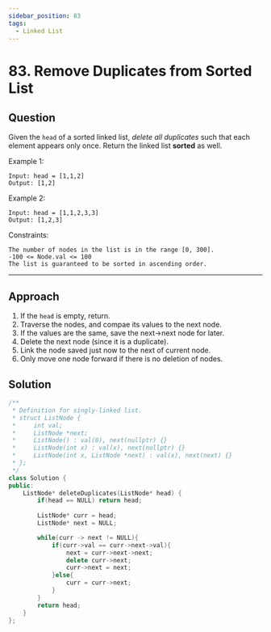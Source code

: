 ```yaml
---
sidebar_position: 83
tags:
  - Linked List
---
```


# 83. Remove Duplicates from Sorted List

## Question 
Given the `head` of a sorted linked list, *delete all duplicates* such that each element appears only once. Return the linked list **sorted** as well.

Example 1:
```
Input: head = [1,1,2]
Output: [1,2]
```
Example 2:
```
Input: head = [1,1,2,3,3]
Output: [1,2,3]
``` 

Constraints:
```
The number of nodes in the list is in the range [0, 300].
-100 <= Node.val <= 100
The list is guaranteed to be sorted in ascending order.
```

---

## Approach

1. If the `head` is empty, return.
2. Traverse the nodes, and compae its values to the next node.
3. If the values are the same, save the next->next node for later.
4. Delete the next node (since it is a duplicate).
5. Link the node saved just now to the next of current node.
6. Only move one node forward if there is no deletion of nodes.

## Solution

```cpp
/**
 * Definition for singly-linked list.
 * struct ListNode {
 *     int val;
 *     ListNode *next;
 *     ListNode() : val(0), next(nullptr) {}
 *     ListNode(int x) : val(x), next(nullptr) {}
 *     ListNode(int x, ListNode *next) : val(x), next(next) {}
 * };
 */
class Solution {
public:
    ListNode* deleteDuplicates(ListNode* head) {
        if(head == NULL) return head;
        
        ListNode* curr = head;
        ListNode* next = NULL;

        while(curr -> next != NULL){
            if(curr->val == curr->next->val){
                next = curr->next->next;
                delete curr->next;
                curr->next = next;
            }else{
                curr = curr->next;
            }
        }
        return head;
    }
};
```